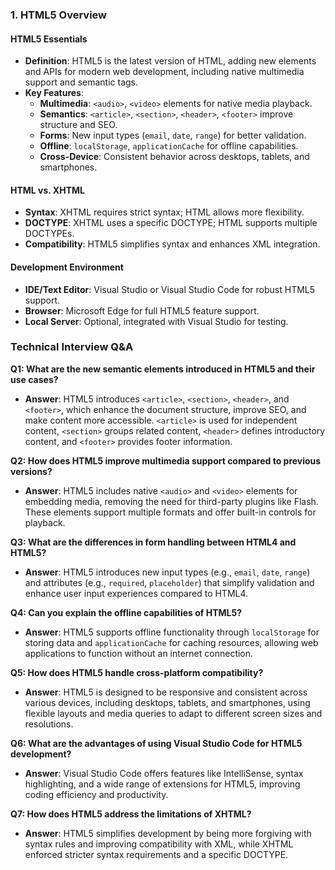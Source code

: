 ### 1. HTML5 Overview

#### HTML5 Essentials
- **Definition**: HTML5 is the latest version of HTML, adding new elements and APIs for modern web development, including native multimedia support and semantic tags.
- **Key Features**:
  - **Multimedia**: `<audio>`, `<video>` elements for native media playback.
  - **Semantics**: `<article>`, `<section>`, `<header>`, `<footer>` improve structure and SEO.
  - **Forms**: New input types (`email`, `date`, `range`) for better validation.
  - **Offline**: `localStorage`, `applicationCache` for offline capabilities.
  - **Cross-Device**: Consistent behavior across desktops, tablets, and smartphones.

#### HTML vs. XHTML
- **Syntax**: XHTML requires strict syntax; HTML allows more flexibility.
- **DOCTYPE**: XHTML uses a specific DOCTYPE; HTML supports multiple DOCTYPEs.
- **Compatibility**: HTML5 simplifies syntax and enhances XML integration.

#### Development Environment
- **IDE/Text Editor**: Visual Studio or Visual Studio Code for robust HTML5 support.
- **Browser**: Microsoft Edge for full HTML5 feature support.
- **Local Server**: Optional, integrated with Visual Studio for testing.

### Technical Interview Q&A

**Q1: What are the new semantic elements introduced in HTML5 and their use cases?**
- **Answer**: HTML5 introduces `<article>`, `<section>`, `<header>`, and `<footer>`, which enhance the document structure, improve SEO, and make content more accessible. `<article>` is used for independent content, `<section>` groups related content, `<header>` defines introductory content, and `<footer>` provides footer information.

**Q2: How does HTML5 improve multimedia support compared to previous versions?**
- **Answer**: HTML5 includes native `<audio>` and `<video>` elements for embedding media, removing the need for third-party plugins like Flash. These elements support multiple formats and offer built-in controls for playback.

**Q3: What are the differences in form handling between HTML4 and HTML5?**
- **Answer**: HTML5 introduces new input types (e.g., `email`, `date`, `range`) and attributes (e.g., `required`, `placeholder`) that simplify validation and enhance user input experiences compared to HTML4.

**Q4: Can you explain the offline capabilities of HTML5?**
- **Answer**: HTML5 supports offline functionality through `localStorage` for storing data and `applicationCache` for caching resources, allowing web applications to function without an internet connection.

**Q5: How does HTML5 handle cross-platform compatibility?**
- **Answer**: HTML5 is designed to be responsive and consistent across various devices, including desktops, tablets, and smartphones, using flexible layouts and media queries to adapt to different screen sizes and resolutions.

**Q6: What are the advantages of using Visual Studio Code for HTML5 development?**
- **Answer**: Visual Studio Code offers features like IntelliSense, syntax highlighting, and a wide range of extensions for HTML5, improving coding efficiency and productivity.

**Q7: How does HTML5 address the limitations of XHTML?**
- **Answer**: HTML5 simplifies development by being more forgiving with syntax rules and improving compatibility with XML, while XHTML enforced stricter syntax requirements and a specific DOCTYPE.
